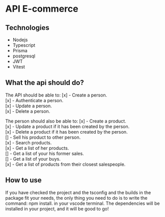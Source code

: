 # API E-commerce

## Technologies
- Nodejs
- Typescript
- Prisma
- postgresql
- JWT
- Vitest


 ## What the api should do?
 
 The API should be able to: 
 [x] - Create a person. </br>
 [x] - Authenticate a person.  </br>
 [x] - Update a person. </br>
 [x] - Delete a person. </br>

 The person should also be able to:
 [x] - Create a product. </br>
 [x] - Update a product if it has been created by the person. </br>
 [x] - Delete a product if it has been created by the person. </br>
 [] - Sell his product to other person. </br>
 [x] - Search products. </br>
 [x] - Get a list of her products. </br>
 [] - Get a list of your his former sales. </br>
 [] - Get a list of your buys. </br>
 [x] - Get a list of products from their closest salespeople.
  
 
## How to use
If you have checked the project and the tsconfig and the builds in the package fit your needs, the only thing you need to do is to write the command: npm install. in your vscode terminal.
The dependencies will be installed in your project, and it will be good to go!

